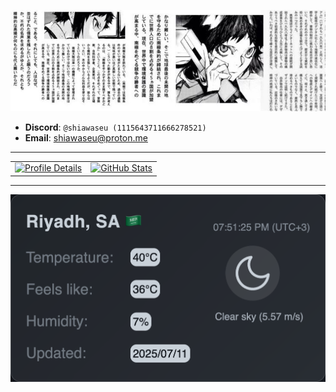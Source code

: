 ![☆ ★](/assets/banner.jpg)

- **Discord**: `@shiawaseu (1115643711666278521)`
- **Email**: [shiawaseu@proton.me](mailto:shiawaseu@proton.me)

---

<table>
  <tr>
    <td>
      <a href="https://github.com/shiawaseu">
        <img src="https://github-profile-summary-cards.vercel.app/api/cards/profile-details?username=shiawaseu&theme=github_dark" alt="Profile Details" />
      </a>
    </td>
    <td>
      <a href="https://github.com/shiawaseu">
        <img src="https://github-profile-summary-cards.vercel.app/api/cards/stats?username=shiawaseu&theme=github_dark" alt="GitHub Stats" />
      </a>
    </td>
  </tr>
</table>

---
<p align="center">
  <img src="https://raw.githubusercontent.com/Shiawaseu/readme-weather-card/main/public/cards/weather-github-dark.png" alt="Weather Card" width="510" height="300" />
</p>
